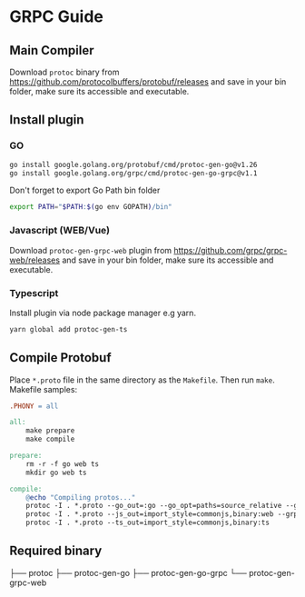 # GRPC Guide

## Main Compiler
Download ```protoc``` binary from https://github.com/protocolbuffers/protobuf/releases and save in your bin folder, make sure its accessible and executable.

## Install plugin
### GO
```bash
go install google.golang.org/protobuf/cmd/protoc-gen-go@v1.26
go install google.golang.org/grpc/cmd/protoc-gen-go-grpc@v1.1
```
Don't forget to export Go Path bin folder
```bash
export PATH="$PATH:$(go env GOPATH)/bin"
```

### Javascript (WEB/Vue)
Download ```protoc-gen-grpc-web``` plugin from https://github.com/grpc/grpc-web/releases and save in your bin folder, make sure its accessible and executable.

### Typescript
Install  plugin via node package manager e.g yarn.
```bash
yarn global add protoc-gen-ts
```

## Compile Protobuf
Place ```*.proto``` file in the same directory as the ```Makefile```. Then run ```make```.
Makefile samples:
```Makefile
.PHONY = all

all:
	make prepare
	make compile

prepare:
	rm -r -f go web ts
	mkdir go web ts

compile:
	@echo "Compiling protos..."
	protoc -I . *.proto --go_out=:go --go_opt=paths=source_relative --go-grpc_out=:go --go-grpc_opt=paths=source_relative --go-grpc_opt=require_unimplemented_servers=false
	protoc -I . *.proto --js_out=import_style=commonjs,binary:web --grpc-web_out=import_style=commonjs,mode=grpcwebtext:web
	protoc -I . *.proto --ts_out=import_style=commonjs,binary:ts
  ```

## Required binary
├── protoc
├── protoc-gen-go
├── protoc-gen-go-grpc
└── protoc-gen-grpc-web
